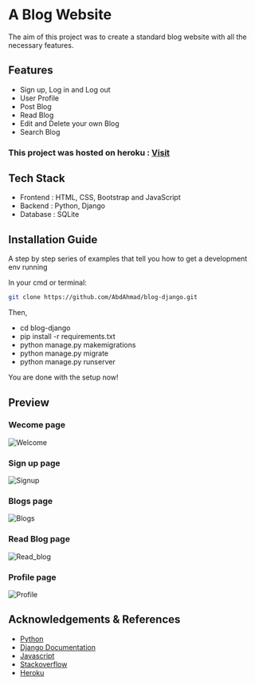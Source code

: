 # A Blog Website

The aim of this project was to create a standard blog website with all the necessary features.

## Features
* Sign up, Log in and Log out
* User Profile
* Post Blog
* Read Blog
* Edit and Delete your own Blog
* Search Blog

### This project was hosted on heroku : [Visit](http://blogspro.herokuapp.com/)

## Tech Stack
* Frontend : HTML, CSS, Bootstrap and JavaScript
* Backend : Python, Django
* Database : SQLite

## Installation Guide
A step by step series of examples that tell you how to get a development env running

In your cmd or terminal:

```bash
git clone https://github.com/AbdAhmad/blog-django.git
```

Then,
* cd blog-django
* pip install -r requirements.txt
* python manage.py makemigrations
* python manage.py migrate
* python manage.py runserver

You are done with the setup now!

## Preview

### Wecome page
![Welcome](https://user-images.githubusercontent.com/49855656/141513961-73599819-0966-458f-b81c-450c60ef3914.png)

### Sign up page
![Signup](https://user-images.githubusercontent.com/49855656/141513909-649454bc-5330-4f18-b70c-87fe921c10d6.png)

### Blogs page
![Blogs](https://user-images.githubusercontent.com/49855656/141513813-92ef7aeb-b71c-4589-a0c6-b2b068321ee0.png)

### Read Blog page
![Read_blog](https://user-images.githubusercontent.com/49855656/141513890-fe0856dc-20f1-4955-9c7e-bf1397f46348.png)


### Profile page
![Profile](https://user-images.githubusercontent.com/49855656/141513831-3632a754-e200-4976-ad5c-b733a860927b.png)

## Acknowledgements & References
* [Python](https://docs.python.org/3/)
* [Django Documentation](https://docs.djangoproject.com/en/3.2/)
* [Javascript](https://developer.mozilla.org/en-US/docs/Web/JavaScript)
* [Stackoverflow](https://stackoverflow.com/)
* [Heroku](https://www.heroku.com/)
